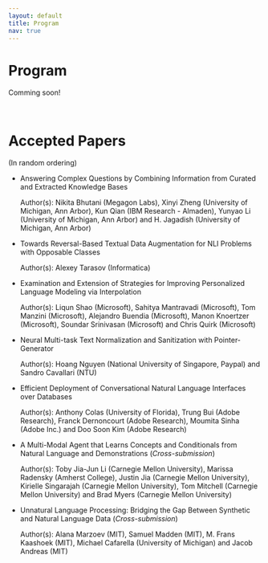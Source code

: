 ```yaml
---
layout: default
title: Program
nav: true
---
```


# Program

Comming soon!

<!--
A preview of the workshop schedule is available <a href="images/Schedule.pdf" target="_blank">here</a>.
-->

<!-- | &nbsp;&nbsp;&nbsp;&nbsp;&nbsp;&nbsp;&nbsp;&nbsp;&nbsp;&nbsp;&nbsp;&nbsp;&nbsp;&nbsp;&nbsp;&nbsp;&nbsp;&nbsp;&nbsp;&nbsp;&nbsp;&nbsp;&nbsp;             | Title             | Speaker&nbsp;&nbsp;&nbsp;&nbsp;&nbsp;&nbsp;&nbsp;&nbsp;&nbsp;&nbsp;&nbsp;&nbsp;&nbsp;&nbsp;&nbsp;&nbsp;&nbsp;&nbsp; |
|:-------------|:-----------------|:----------|
| 09:00-09:10   | Opening Remarks   | KBCOM Organizers |
|||
| 09:10-09:40   | **[Keeping the Internet Open with an Open-Source Programmable Virtual Assistant](./speaker_slides/monica_kbcom.pdf)** | [Monica Lam](https://suif.stanford.edu/~lam/) |
|||
| 09:40-10:10  | **[Challenges and Innovations in Building a Product Knowledge Graph](./speaker_slides/ProductGraph_KBCOM.pdf)** | [Xin Luna Dong](http://lunadong.com/)  |
|||
| 10:10-10:40 | **[Creating Knowledge Bases from Text](./speaker_slides/KBCOM18_Alon.pdf)** | [Alon Halevy](https://homes.cs.washington.edu/~alon/) |
|||
| 10:40-11:30 | Morning Poster Session & Coffee Break  |
|||
| 11:30-12:00 | **[Project Alexandria: Constructing a KB of Common Sense](./speaker_slides/Etzioni_kbcom.pdf)** | [Oren Etzioni](http://allenai.org/team/orene/) |
|||
| 12:00-12:30 | **[From Strings to Things: Populating Knowledge Bases from Text](./speaker_slides/finin_kbcom.pdf)** | [Tim Finin](https://www.csee.umbc.edu/~finin/) |
|||
| 12:30-14:00  | Lunch Break & Poster Session |
|||
| 14:00-14:30   | **[Democratize Data Science: NLI to Data](./speaker_slides/democratize_data_science-release.pdf)** | [Xifeng Yan](http://www.cs.ucsb.edu/~xyan/)|
|||
| 14:30-15:00   | **[End-to-end Learning for Broad Coverage Semantics](./speaker_slides/ZettlemoyerDeepSemanticsELMoFeb18.pdf)** | [Luke Zettlemoyer](https://www.cs.washington.edu/people/faculty/lsz)  |
|||
| 15:00-15:15   | **Contributed talk**: [Event Detection and Evolution Based on Knowledge Base](./papers/KBCOM_2018_paper_1.pdf) | |
|||
| 15:15-15:30   | **Contributed talk**: [Temporal Reasoning Over Event Knowledge Graphs](./papers/KBCOM_2018_paper_11.pdf) | |
|||
| 15:30-15:45   | **Contributed talk**: [Analysis of the Impact of Negative Sampling on Link Prediction in Knowledge Graphs](./papers/KBCOM_2018_paper_4.pdf) | |
|||
| 15:45-16:30   | Afternoon Poster Session & Coffee Break | |
|||
| 16:30-17:00   | **Data Programming in Snorkel** | [Christopher Ré](https://cs.stanford.edu/people/chrismre/) |
|||
| 17:00-17:30   | Panel Discussion | Invited Speakers |
|||
| 17:30-17:40   | Best paper Awards and Closing Remarks |KBCOM Organizers | -->


<!--
<object data="images/Schedule.pdf" type="application/pdf" width="700px" height="700px">
    <embed src="images/Schedule.pdf">
        This browser does not support PDFs. Please download the PDF to view it: <a href="images/Schedule.pdf">Download PDF</a>.</p>
    </embed>
</object>
-->


<br>

# Accepted Papers
(In random ordering)

* Answering Complex Questions by Combining Information from Curated and Extracted Knowledge Bases

   Author(s): Nikita Bhutani (Megagon Labs), Xinyi Zheng (University of Michigan, Ann Arbor), Kun Qian (IBM Research - Almaden), Yunyao Li (University of Michigan, Ann Arbor) and H. Jagadish (University of Michigan, Ann Arbor)
   
* Towards Reversal-Based Textual Data Augmentation for NLI Problems with Opposable Classes

   Author(s): Alexey Tarasov (Informatica) 

* Examination and Extension of Strategies for Improving Personalized Language Modeling via Interpolation

   Author(s): Liqun Shao (Microsoft), Sahitya Mantravadi (Microsoft), Tom Manzini (Microsoft), Alejandro Buendia (Microsoft), Manon Knoertzer (Microsoft), Soundar Srinivasan (Microsoft) and Chris Quirk (Microsoft)

* Neural Multi-task Text Normalization and Sanitization with Pointer-Generator

   Author(s): Hoang Nguyen (National University of Singapore, Paypal) and Sandro Cavallari (NTU)

* Efficient Deployment of Conversational Natural Language Interfaces over Databases

   Author(s): Anthony Colas (University of Florida), Trung Bui (Adobe Research), Franck Dernoncourt (Adobe Research), Moumita Sinha (Adobe Inc.) and Doo Soon Kim (Adobe Research)

* A Multi-Modal Agent that Learns Concepts and Conditionals from Natural Language and Demonstrations (_Cross-submission_)

   Author(s): Toby Jia-Jun Li (Carnegie Mellon University), Marissa Radensky (Amherst College), Justin Jia (Carnegie Mellon University), Kirielle Singarajah (Carnegie Mellon University), Tom Mitchell (Carnegie Mellon University) and Brad Myers (Carnegie Mellon University)

* Unnatural Language Processing: Bridging the Gap Between Synthetic and Natural Language Data (_Cross-submission_)

   Author(s): Alana Marzoev (MIT), Samuel Madden (MIT), M. Frans Kaashoek (MIT), Michael Cafarella (University of Michigan) and Jacob Andreas (MIT)
